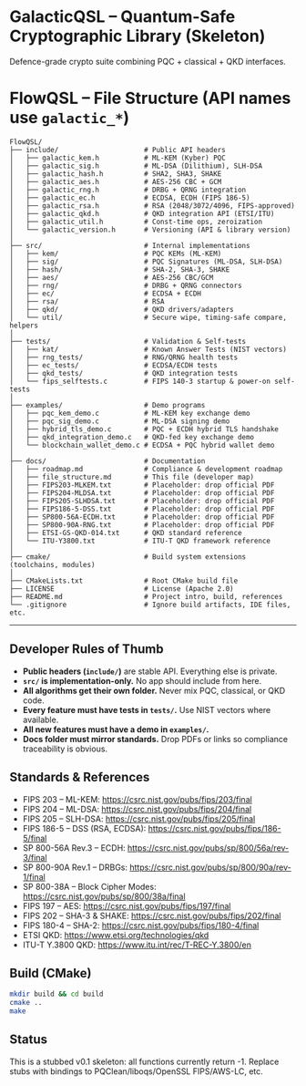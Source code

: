 # GalacticQSL – Quantum-Safe Cryptographic Library (Skeleton)

Defence-grade crypto suite combining PQC + classical + QKD interfaces.

# FlowQSL – File Structure (API names use `galactic_*`)

```
FlowQSL/
├── include/                     # Public API headers
│   ├── galactic_kem.h           # ML-KEM (Kyber) PQC
│   ├── galactic_sig.h           # ML-DSA (Dilithium), SLH-DSA
│   ├── galactic_hash.h          # SHA2, SHA3, SHAKE
│   ├── galactic_aes.h           # AES-256 CBC + GCM
│   ├── galactic_rng.h           # DRBG + QRNG integration
│   ├── galactic_ec.h            # ECDSA, ECDH (FIPS 186-5)
│   ├── galactic_rsa.h           # RSA (2048/3072/4096, FIPS-approved)
│   ├── galactic_qkd.h           # QKD integration API (ETSI/ITU)
│   ├── galactic_util.h          # Const-time ops, zeroization
│   └── galactic_version.h       # Versioning (API & library version)
│
├── src/                         # Internal implementations
│   ├── kem/                     # PQC KEMs (ML-KEM)
│   ├── sig/                     # PQC Signatures (ML-DSA, SLH-DSA)
│   ├── hash/                    # SHA-2, SHA-3, SHAKE
│   ├── aes/                     # AES-256 CBC/GCM
│   ├── rng/                     # DRBG + QRNG connectors
│   ├── ec/                      # ECDSA + ECDH
│   ├── rsa/                     # RSA
│   ├── qkd/                     # QKD drivers/adapters
│   └── util/                    # Secure wipe, timing-safe compare, helpers
│
├── tests/                       # Validation & Self-tests
│   ├── kat/                     # Known Answer Tests (NIST vectors)
│   ├── rng_tests/               # RNG/QRNG health tests
│   ├── ec_tests/                # ECDSA/ECDH tests
│   ├── qkd_tests/               # QKD integration tests
│   └── fips_selftests.c         # FIPS 140-3 startup & power-on self-tests
│
├── examples/                    # Demo programs
│   ├── pqc_kem_demo.c           # ML-KEM key exchange demo
│   ├── pqc_sig_demo.c           # ML-DSA signing demo
│   ├── hybrid_tls_demo.c        # PQC + ECDH hybrid TLS handshake
│   ├── qkd_integration_demo.c   # QKD-fed key exchange demo
│   └── blockchain_wallet_demo.c # ECDSA + PQC hybrid wallet demo
│
├── docs/                        # Documentation
│   ├── roadmap.md               # Compliance & development roadmap
│   ├── file_structure.md        # This file (developer map)
│   ├── FIPS203-MLKEM.txt        # Placeholder: drop official PDF
│   ├── FIPS204-MLDSA.txt        # Placeholder: drop official PDF
│   ├── FIPS205-SLHDSA.txt       # Placeholder: drop official PDF
│   ├── FIPS186-5-DSS.txt        # Placeholder: drop official PDF
│   ├── SP800-56A-ECDH.txt       # Placeholder: drop official PDF
│   ├── SP800-90A-RNG.txt        # Placeholder: drop official PDF
│   ├── ETSI-GS-QKD-014.txt      # QKD standard reference
│   └── ITU-Y3800.txt            # ITU-T QKD framework reference
│
├── cmake/                       # Build system extensions (toolchains, modules)
│
├── CMakeLists.txt               # Root CMake build file
├── LICENSE                      # License (Apache 2.0)
├── README.md                    # Project intro, build, references
└── .gitignore                   # Ignore build artifacts, IDE files, etc.
```

---

## Developer Rules of Thumb

- **Public headers (`include/`)** are stable API. Everything else is private.  
- **`src/` is implementation-only.** No app should include from here.  
- **All algorithms get their own folder.** Never mix PQC, classical, or QKD code.  
- **Every feature must have tests in `tests/`.** Use NIST vectors where available.  
- **All new features must have a demo in `examples/`.**  
- **Docs folder must mirror standards.** Drop PDFs or links so compliance traceability is obvious.  

## Standards & References
- FIPS 203 – ML-KEM: https://csrc.nist.gov/pubs/fips/203/final
- FIPS 204 – ML-DSA: https://csrc.nist.gov/pubs/fips/204/final
- FIPS 205 – SLH-DSA: https://csrc.nist.gov/pubs/fips/205/final
- FIPS 186-5 – DSS (RSA, ECDSA): https://csrc.nist.gov/pubs/fips/186-5/final
- SP 800-56A Rev.3 – ECDH: https://csrc.nist.gov/pubs/sp/800/56a/rev-3/final
- SP 800-90A Rev.1 – DRBGs: https://csrc.nist.gov/pubs/sp/800/90a/rev-1/final
- SP 800-38A – Block Cipher Modes: https://csrc.nist.gov/pubs/sp/800/38a/final
- FIPS 197 – AES: https://csrc.nist.gov/pubs/fips/197/final
- FIPS 202 – SHA-3 & SHAKE: https://csrc.nist.gov/pubs/fips/202/final
- FIPS 180-4 – SHA-2: https://csrc.nist.gov/pubs/fips/180-4/final
- ETSI QKD: https://www.etsi.org/technologies/qkd
- ITU-T Y.3800 QKD: https://www.itu.int/rec/T-REC-Y.3800/en

## Build (CMake)
```bash
mkdir build && cd build
cmake ..
make
```

## Status
This is a stubbed v0.1 skeleton: all functions currently return -1.
Replace stubs with bindings to PQClean/liboqs/OpenSSL FIPS/AWS-LC, etc.
